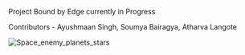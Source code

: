 Project Bound by Edge currently in Progress

Contributors - Ayushmaan Singh, Soumya Bairagya, Atharva Langote

![Space_enemy_planets_stars](https://user-images.githubusercontent.com/78803599/232315489-8cbe5c4e-e73f-4387-9a43-a2a3a80aac08.png)
